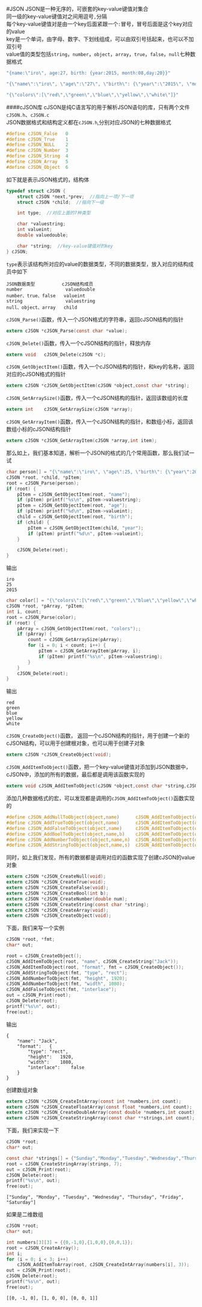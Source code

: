 #JSON
JSON是一种无序的，可嵌套的key-value键值对集合            
同一级的key-value键值对之间用逗号`,`分隔            
每个key-value键值对是由一个key后面紧跟一个`:`冒号，冒号后面是这个key对应的value            
key是一个单词，由字母、数字、下划线组成，可以由双引号括起来，也可以不加双引号              
value值的类型包括`string`，`number`，`object`，`array`，`true`，`false`，`null`七种数据格式
```js
"{name:\"iro\", age:27, birth: {year:2015, month:08,day:20}}"
```
```js
"{\"name\":\"iro\", \"age\":\"27\", \"birth\": {\"year\":\"2015\", \"month\":\"08\",\"day\":\"20\"}}"
```
```js
"{\"colors\":[\"red\",\"green\",\"blue\",\"yellow\",\"white\"]}"
```
####cJSON库
cJSON是纯C语言写的用于解析JSON语句的库，只有两个文件`cJSON.h`、`cJSON.c`           
JSON数据格式和结构定义都在`cJSON.h`,分别对应JSON的七种数据格式
```c
#define cJSON_False   0
#define cJSON_True    1
#define cJSON_NULL    2
#define cJSON_Number  3
#define cJSON_String  4
#define cJSON_Array   5
#define cJSON_Object  6
```
如下就是表示JSON格式的，结构体
```c
typedef struct cJSON {
	struct cJSON *next,*prev;  //指向上一项/下一项
	struct cJSON *child;  //指向下一级

	int type;  //对应上面的7种类型

	char *valuestring;
	int valueint;
	double valuedouble;

	char *string;  //key-value键值对的key
} cJSON;
```
`type`表示该结构所对应的value的数据类型，不同的数据类型，放入对应的结构成员中如下
```text
JSON数据类型          cJSON结构成员
number                valuedouble
number、true、false   valueint
string                valuestring
null、object、array   child
```
`cJSON_Parse()`函数，传入一个JSON格式的字符串，返回cJSON结构的指针
```c
extern cJSON *cJSON_Parse(const char *value);
```
`cJSON_Delete()`函数，传入一个cJSON结构的指针，释放内存
```c
extern void   cJSON_Delete(cJSON *c);
```
`cJSON_GetObjectItem()`函数，传入一个cJSON结构的指针，和key的名称，返回对应的cJSON格式的指针
```c
extern cJSON *cJSON_GetObjectItem(cJSON *object,const char *string);
```
`cJSON_GetArraySize()`函数，传入一个cJSON结构的指针，返回该数组的长度
```c
extern int	  cJSON_GetArraySize(cJSON *array);
```
`cJSON_GetArrayItem()`函数，传入一个cJSON结构的指针，和数组小标，返回该数组小标的cJSON结构指针
```c
extern cJSON *cJSON_GetArrayItem(cJSON *array,int item);
```
那么如上，我们基本知道，解析一个JSON的格式的几个常用函数，那么我们试一试
```c
char person[] = "{\"name\":\"iro\", \"age\":25, \"birth\": {\"year\":2015, \"month\":08,\"day\":20}}";
cJSON *root, *child, *pItem;
root = cJSON_Parse(person);
if (root) {
	pItem = cJSON_GetObjectItem(root, "name");
	if (pItem) printf("%s\n", pItem->valuestring);
	pItem = cJSON_GetObjectItem(root, "age");
	if (pItem) printf("%d\n", pItem->valueint);
	child = cJSON_GetObjectItem(root, "birth");
	if (child) {
		pItem = cJSON_GetObjectItem(child, "year");
		if (pItem) printf("%d\n", pItem->valueint);
	}

	cJSON_Delete(root);
}
```
输出
```text
iro
25
2015
```
```c
char color[] = "{\"colors\":[\"red\",\"green\",\"blue\",\"yellow\",\"white\"]}";
cJSON *root, *pArray, *pItem;
int i, count;
root = cJSON_Parse(color);
if (root) {
	pArray = cJSON_GetObjectItem(root, "colors");;
	if (pArray) {
		count = cJSON_GetArraySize(pArray);
		for (i = 0; i < count; i++) {
			pItem = cJSON_GetArrayItem(pArray, i);
			if (pItem) printf("%s\n", pItem->valuestring);
		}
	}
	cJSON_Delete(root);
}
```
输出
```text
red
green
blue
yellow
white
```
`cJSON_CreateObject()`函数， 返回一个cJSON结构的指针，用于创建一个新的cJSON结构，可以用于创建根对象，也可以用于创建子对象
```c
extern cJSON *cJSON_CreateObject(void);
```
`cJSON_AddItemToObject()`函数，把一个key-value键值对添加到JSON数据中，cJSON中，添加的所有的数据，最后都是调用该函数实现的
```c
extern void	cJSON_AddItemToObject(cJSON *object,const char *string,cJSON *item);
```
添加几种数据格式的宏，可以发现都是调用的`cJSON_AddItemToObject()`函数实现的
```c
#define cJSON_AddNullToObject(object,name)		cJSON_AddItemToObject(object, name, cJSON_CreateNull())
#define cJSON_AddTrueToObject(object,name)		cJSON_AddItemToObject(object, name, cJSON_CreateTrue())
#define cJSON_AddFalseToObject(object,name)		cJSON_AddItemToObject(object, name, cJSON_CreateFalse())
#define cJSON_AddBoolToObject(object,name,b)	cJSON_AddItemToObject(object, name, cJSON_CreateBool(b))
#define cJSON_AddNumberToObject(object,name,n)	cJSON_AddItemToObject(object, name, cJSON_CreateNumber(n))
#define cJSON_AddStringToObject(object,name,s)	cJSON_AddItemToObject(object, name, cJSON_CreateString(s))
```
同时，如上我们发现，所有的数据都是调用对应的函数实现了创建cJSON的value对象
```c
extern cJSON *cJSON_CreateNull(void);
extern cJSON *cJSON_CreateTrue(void);
extern cJSON *cJSON_CreateFalse(void);
extern cJSON *cJSON_CreateBool(int b);
extern cJSON *cJSON_CreateNumber(double num);
extern cJSON *cJSON_CreateString(const char *string);
extern cJSON *cJSON_CreateArray(void);
extern cJSON *cJSON_CreateObject(void);
```
下面，我们来写一个实例
```c
cJSON *root, *fmt;
char* out;

root = cJSON_CreateObject();
cJSON_AddItemToObject(root, "name", cJSON_CreateString("Jack"));
cJSON_AddItemToObject(root, "format", fmt = cJSON_CreateObject());
cJSON_AddStringToObject(fmt, "type", "rect");
cJSON_AddNumberToObject(fmt, "height", 1920);
cJSON_AddNumberToObject(fmt, "width", 1080);
cJSON_AddFalseToObject(fmt, "interlace");
out = cJSON_Print(root);
cJSON_Delete(root);
printf("%s\n", out);
free(out);
```
输出
```text
{
	"name":	"Jack",
	"format":	{
		"type":	"rect",
		"height":	1920,
		"width":	1080,
		"interlace":	false
	}
}
```
创建数组对象
```c
extern cJSON *cJSON_CreateIntArray(const int *numbers,int count);
extern cJSON *cJSON_CreateFloatArray(const float *numbers,int count);
extern cJSON *cJSON_CreateDoubleArray(const double *numbers,int count);
extern cJSON *cJSON_CreateStringArray(const char **strings,int count);
```
下面，我们来实现一下
```c
cJSON *root;
char* out;

const char *strings[] = {"Sunday","Monday","Tuesday","Wednesday","Thursday","Friday","Saturday"};
root = cJSON_CreateStringArray(strings, 7);
out = cJSON_Print(root);
cJSON_Delete(root);
printf("%s\n", out);
free(out);
```
```text
["Sunday", "Monday", "Tuesday", "Wednesday", "Thursday", "Friday", "Saturday"]
```
如果是二维数组
```c
cJSON *root;
char* out;

int numbers[3][3] = {{0,-1,0},{1,0,0},{0,0,1}};
root = cJSON_CreateArray();
int i;
for (i = 0; i < 3; i++)
	cJSON_AddItemToArray(root, cJSON_CreateIntArray(numbers[i], 3));
out = cJSON_Print(root);
cJSON_Delete(root);
printf("%s\n", out);
free(out);
```
```text
[[0, -1, 0], [1, 0, 0], [0, 0, 1]]
```
